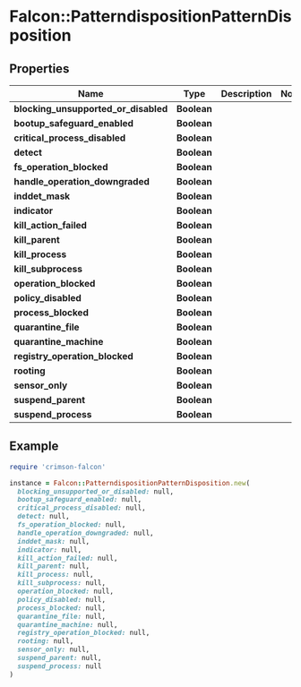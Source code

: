 # Falcon::PatterndispositionPatternDisposition

## Properties

| Name | Type | Description | Notes |
| ---- | ---- | ----------- | ----- |
| **blocking_unsupported_or_disabled** | **Boolean** |  |  |
| **bootup_safeguard_enabled** | **Boolean** |  |  |
| **critical_process_disabled** | **Boolean** |  |  |
| **detect** | **Boolean** |  |  |
| **fs_operation_blocked** | **Boolean** |  |  |
| **handle_operation_downgraded** | **Boolean** |  |  |
| **inddet_mask** | **Boolean** |  |  |
| **indicator** | **Boolean** |  |  |
| **kill_action_failed** | **Boolean** |  |  |
| **kill_parent** | **Boolean** |  |  |
| **kill_process** | **Boolean** |  |  |
| **kill_subprocess** | **Boolean** |  |  |
| **operation_blocked** | **Boolean** |  |  |
| **policy_disabled** | **Boolean** |  |  |
| **process_blocked** | **Boolean** |  |  |
| **quarantine_file** | **Boolean** |  |  |
| **quarantine_machine** | **Boolean** |  |  |
| **registry_operation_blocked** | **Boolean** |  |  |
| **rooting** | **Boolean** |  |  |
| **sensor_only** | **Boolean** |  |  |
| **suspend_parent** | **Boolean** |  |  |
| **suspend_process** | **Boolean** |  |  |

## Example

```ruby
require 'crimson-falcon'

instance = Falcon::PatterndispositionPatternDisposition.new(
  blocking_unsupported_or_disabled: null,
  bootup_safeguard_enabled: null,
  critical_process_disabled: null,
  detect: null,
  fs_operation_blocked: null,
  handle_operation_downgraded: null,
  inddet_mask: null,
  indicator: null,
  kill_action_failed: null,
  kill_parent: null,
  kill_process: null,
  kill_subprocess: null,
  operation_blocked: null,
  policy_disabled: null,
  process_blocked: null,
  quarantine_file: null,
  quarantine_machine: null,
  registry_operation_blocked: null,
  rooting: null,
  sensor_only: null,
  suspend_parent: null,
  suspend_process: null
)
```

